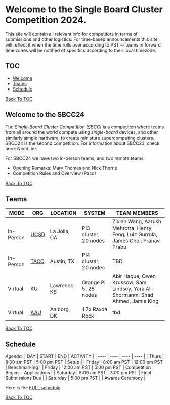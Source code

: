 # Welcome to the Single Board Cluster Competition 2024.

This site will contain all relevant info for competitors in terms of submissions
and other logistics. For time-based announcements this site will reflect it
when the time rolls over according to PST -- teams in forward time zones will be
notified of specifics according to their local timezone.

## TOC <a id="toc"></a>
* [Welcome](#welcome)
* [Teams](#teams)
* [Schedule](#schedule)

[Back To TOC](#toc)

## Welcome to the  SBCC24 <a id="welcome"></a> 
The _Single-Board Cluster Competition (SBCC)_ is a competition where teams from all around the world compete using _single-board_ devices, and other similarly simple hardware, to create miniature supercomputing clusters. SBCC24 is the second competition. For information about SBCC23, check here: NeedLink

For SBCC24 we have two in-person teams, and two remote teams.
* Opening Remarks: Mary Thomas and Nick Thorne
* Competition Rules and Overview (Paco)

[Back To TOC](#toc)

## Teams <a id="teams"></a>

| MODE | ORG | LOCATION | SYSTEM | TEAM MEMBERS |
|----|----|----|----|----|
| In-Person |[UCSD](./ucsd.md) | La Jolla, CA  | PI3 cluster, 20 nodes| Zixian Wang, Aarush Mehrotra, Henry Feng, Luiz Gurrola, James Choi, Pranav Prabu |
| In-Person |[TACC](./tacc.md) | Austin, TX  | PI4 cluster, 20 nodes | TBD |
| Virtual   |[KU](./ku.md) |Lawrence, KS |Orange Pi 5, 28 nodes | Abir Haque, Owen Krussow, Sam Lindsey, Yara Al-Shormanm, Shad Ahmed, Jamie King |
| Virtual   |[AAU](./aau.md) |Aalborg, DK |17x Raxda Rock | tbd |

[Back To TOC](#toc)

## Schedule <a id="schedule"></a>

*Agenda:*
| DAY | START | END | ACTIVITY |
| ---- | ---- | ---- | ---- | 
| Thurs | 8:00 am PST | 5:00 pm PST | Setup |
| Friday | 8:00 am PST | 12:00 pm PST | Benchmarking |
| Friday | 12:00 am PST | 5:00 pm PST | Competition Begins - Applications |
| Saturday | 8:00 am PST | 3:00 pm PST | Final Submissions Due |
| Saturday | 5:00 pm PST |   | Awards Ceremony |

Here is the [FULL schedule](./sched.md)


[Back To TOC](#toc)
